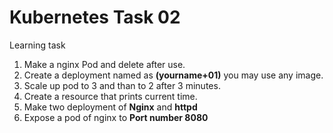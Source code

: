 # Kubernetes Task 02 

Learning task

1. Make a nginx Pod and delete after use. 
2. Create a deployment named as **(yourname+01)** you may use any image.
3. Scale up pod to 3 and than to 2 after 3 minutes. 
4. Create a resource that prints current time.
5. Make two deployment of **Nginx** and **httpd** 
6. Expose a pod of nginx to **Port number 8080**
